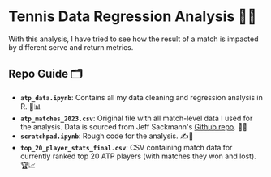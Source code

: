#  Tennis Data Regression Analysis 🏸🎾

With this analysis, I have tried to see how the result of a match is impacted by different serve and return metrics.

##  Repo Guide 🗂️

- **`atp_data.ipynb`**: Contains all my data cleaning and regression analysis in R. 🧹📊  
- **`atp_matches_2023.csv`**: Original file with all match-level data I used for the analysis. Data is sourced from Jeff Sackmann's [Github repo](https://github.com/JeffSackmann/tennis_atp). 🎾📁  
- **`scratchpad.ipynb`**: Rough code for the analysis. ✍️🧪  
- **`top_20_player_stats_final.csv`**: CSV containing match data for currently ranked top 20 ATP players (with matches they won and lost). 🏆📈  
